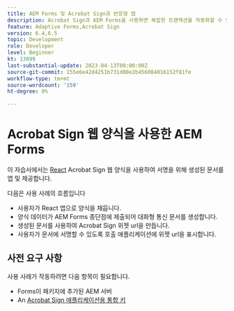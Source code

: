 ```yaml
---
title: AEM Forms 및 Acrobat Sign과 반응형 앱
description: Acrobat Sign과 AEM Forms을 사용하면 복잡한 트랜잭션을 자동화할 수 있고, 원활한 디지털 경험의 일부로 법적 전자 서명을 포함시킬 수 있습니다.
feature: Adaptive Forms,Acrobat Sign
version: 6.4,6.5
topic: Development
role: Developer
level: Beginner
kt: 13099
last-substantial-update: 2023-04-13T00:00:00Z
source-git-commit: 155e6e42d4251b731d00e2b456004016152f81fe
workflow-type: tm+mt
source-wordcount: '159'
ht-degree: 0%

---
```


# Acrobat Sign 웹 양식을 사용한 AEM Forms


이 자습서에서는 [React](https://react.dev/) Acrobat Sign 웹 양식을 사용하여 서명을 위해 생성된 문서를 앱 및 제공합니다.

다음은 사용 사례의 흐름입니다

* 사용자가 React 앱으로 양식을 채웁니다.
* 양식 데이터가 AEM Forms 종단점에 제출되어 대화형 통신 문서를 생성합니다.
* 생성된 문서를 사용하여 Acrobat Sign 위젯 url을 만듭니다.
* 사용자가 문서에 서명할 수 있도록 호출 애플리케이션에 위젯 url을 표시합니다.

## 사전 요구 사항

사용 사례가 작동하려면 다음 항목이 필요합니다.

* Forms이 패키지에 추가된 AEM 서버
* An [Acrobat Sign 애플리케이션용 통합 키](https://helpx.adobe.com/sign/kb/how-to-create-an-integration-key.html)

